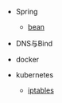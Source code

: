 [//]: # (- Getting started)

[//]: # ()
[//]: # (  - [Quick start]&#40;quickstart.md&#41;)

[//]: # (  - [Writing more pages]&#40;more-pages.md&#41;)

[//]: # (  - [Custom navbar]&#40;custom-navbar.md&#41;)

[//]: # (  - [Cover page]&#40;cover.md&#41;)

[//]: # ()
[//]: # (- Customization)

[//]: # ()
[//]: # (  - [Configuration]&#40;configuration.md&#41;)

[//]: # (  - [Themes]&#40;themes.md&#41;)

[//]: # (  - [List of Plugins]&#40;plugins.md&#41;)

[//]: # (  - [Write a Plugin]&#40;write-a-plugin.md&#41;)

[//]: # (  - [Markdown configuration]&#40;markdown.md&#41;)

[//]: # (  - [Language highlighting]&#40;language-highlight.md&#41;)

[//]: # (  - [Emoji]&#40;emoji.md&#41;)

[//]: # ()
[//]: # (- Guide)

[//]: # ()
[//]: # (  - [Deploy]&#40;deploy.md&#41;)

[//]: # (  - [Helpers]&#40;helpers.md&#41;)

[//]: # (  - [Vue compatibility]&#40;vue.md&#41;)

[//]: # (  - [CDN]&#40;cdn.md&#41;)

[//]: # (  - [Offline Mode &#40;PWA&#41;]&#40;pwa.md&#41;)

[//]: # (  - [Embed Files]&#40;embed-files.md&#41;)

[//]: # ()
- Spring
  - [bean](spring/bean.md)

- DNS与Bind

- docker

- kubernetes
  - [iptables](k8s/iptables.md)

[//]: # (- [Awesome docsify]&#40;awesome.md&#41;)

[//]: # (- [Changelog]&#40;changelog.md&#41;)





